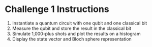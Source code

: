 # Challenge 1 Instructions

1. Instantiate a quantum circuit with one qubit and one classical bit
2. Measure the qubit and store the result in the classical bit
3. Simulate 1,000-plus shots and plot the results on a histogram
4. Display the state vector and Bloch sphere representation